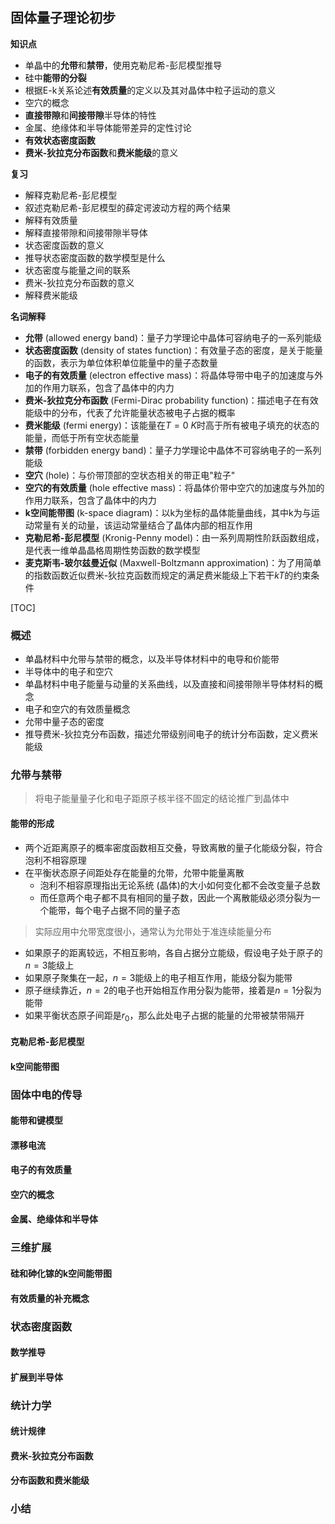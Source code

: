 ## 固体量子理论初步

**知识点**

- 单晶中的**允带**和**禁带**，使用克勒尼希-彭尼模型推导
- 硅中**能带的分裂**
- 根据E-k关系论述**有效质量**的定义以及其对晶体中粒子运动的意义
- 空穴的概念
- **直接带隙**和**间接带隙**半导体的特性
- 金属、绝缘体和半导体能带差异的定性讨论
- **有效状态密度函数**
- **费米-狄拉克分布函数**和**费米能级**的意义

**复习**

- 解释克勒尼希-彭尼模型
- 叙述克勒尼希-彭尼模型的薛定谔波动方程的两个结果
- 解释有效质量
- 解释直接带隙和间接带隙半导体
- 状态密度函数的意义
- 推导状态密度函数的数学模型是什么
- 状态密度与能量之间的联系
- 费米-狄拉克分布函数的意义
- 解释费米能级

**名词解释**

-  **允带** (allowed energy band)：量子力学理论中晶体可容纳电子的一系列能级
-  **状态密度函数** (density of states function)：有效量子态的密度，是关于能量的函数，表示为单位体积单位能量中的量子态数量
-  **电子的有效质量** (electron effective mass)：将晶体导带中电子的加速度与外加的作用力联系，包含了晶体中的内力
-  **费米-狄拉克分布函数** (Fermi-Dirac probability function)：描述电子在有效能级中的分布，代表了允许能量状态被电子占据的概率
-  **费米能级** (fermi energy)：该能量在$T=0~K$时高于所有被电子填充的状态的能量，而低于所有空状态能量
-  **禁带** (forbidden energy band)：量子力学理论中晶体不可容纳电子的一系列能级
-  **空穴** (hole)：与价带顶部的空状态相关的带正电"粒子"
-  **空穴的有效质量** (hole effective mass)：将晶体价带中空穴的加速度与外加的作用力联系，包含了晶体中的内力
-  **k空间能带图** (k-space diagram)：以k为坐标的晶体能量曲线，其中k为与运动常量有关的动量，该运动常量结合了晶体内部的相互作用
-  **克勒尼希-彭尼模型** (Kronig-Penny model)：由一系列周期性阶跃函数组成，是代表一维单晶晶格周期性势函数的数学模型
-  **麦克斯韦-玻尔兹曼近似** (Maxwell-Boltzmann approximation)：为了用简单的指数函数近似费米-狄拉克函数而规定的满足费米能级上下若干$kT$的约束条件

[TOC]

### 概述

- 单晶材料中允带与禁带的概念，以及半导体材料中的电导和价能带
- 半导体中的电子和空穴
- 单晶材料中电子能量与动量的关系曲线，以及直接和间接带隙半导体材料的概念
- 电子和空穴的有效质量概念
- 允带中量子态的密度
- 推导费米-狄拉克分布函数，描述允带级别间电子的统计分布函数，定义费米能级

### 允带与禁带

> 将电子能量量子化和电子距原子核半径不固定的结论推广到晶体中

#### 能带的形成

- 两个近距离原子的概率密度函数相互交叠，导致离散的量子化能级分裂，符合泡利不相容原理
- 在平衡状态原子间距处存在能量的允带，允带中能量离散
  - 泡利不相容原理指出无论系统 (晶体)的大小如何变化都不会改变量子总数
  - 而任意两个电子都不具有相同的量子数，因此一个离散能级必须分裂为一个能带，每个电子占据不同的量子态

> 实际应用中允带宽度很小，通常认为允带处于准连续能量分布

- 如果原子的距离较远，不相互影响，各自占据分立能级，假设电子处于原子的$n=3$能级上
- 如果原子聚集在一起，$n=3$能级上的电子相互作用，能级分裂为能带
- 原子继续靠近，$n=2$的电子也开始相互作用分裂为能带，接着是$n=1$分裂为能带
- 如果平衡状态原子间距是$r_0$，那么此处电子占据的能量的允带被禁带隔开

#### 克勒尼希-彭尼模型

#### k空间能带图

### 固体中电的传导

#### 能带和键模型

#### 漂移电流

#### 电子的有效质量

#### 空穴的概念

#### 金属、绝缘体和半导体

### 三维扩展

#### 硅和砷化镓的k空间能带图

#### 有效质量的补充概念

### 状态密度函数

#### 数学推导

#### 扩展到半导体

### 统计力学

#### 统计规律

#### 费米-狄拉克分布函数

#### 分布函数和费米能级

### 小结